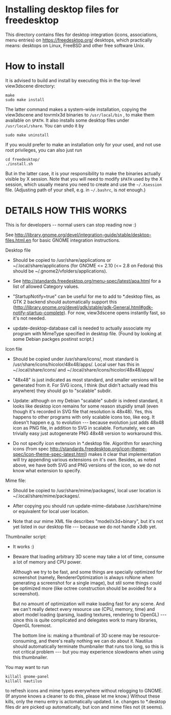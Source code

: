 # Installing desktop files for freedesktop

This directory contains files for desktop integration (icons, associations, menu entries) on https://freedesktop.org/ desktops, which practically means: desktops on Linux, FreeBSD and other free software Unix.

# How to install

It is advised to build and install by executing this in the top-level view3dscene directory:

```
make
sudo make install
```

The latter command makes a system-wide installation, copying the view3dscene and tovrmlx3d binaries to `/usr/local/bin` , to make them available on `$PATH`. It also installs some desktop files under `/usr/local/share`. You can undo it by

```
sudo make uninstall
```

If you would prefer to make an installation only for your used, and not use root privileges, you can also just run

```
cd freedesktop/
./install.sh
```

But in the latter case, it is your responsibility to make the binaries actually visible by X session. Note that you will need to modify `$PATH` used by the X session, which usually means you need to create and use the `~/.Xsession` file. (Adjusting path of your shell, e.g. in `~/.bashrc`, is *not* enough.)

# DETAILS HOW THIS WORKS

This is for developers -- normal users can stop reading now :)

See http://library.gnome.org/devel/integration-guide/stable/desktop-files.html.en for basic GNOME integration instructions.

Desktop file

- Should be copied to /usr/share/applications or ~/.local/share/applications
  (for GNOME <= 2.10 (<= 2.8 on Fedora) this should be
  ~/.gnome2/vfolders/applications).

- See http://standards.freedesktop.org/menu-spec/latest/apa.html
  for a list of allowed Category values.

- "StartupNotify=true" can be useful for me to add to *.desktop files,
  as GTK 2 backend should automatically support this
  (http://library.gnome.org/devel/gdk/stable/gdk-General.html#gdk-notify-startup-complete).
  For now, view3dscene opens instantly fast, so it's not needed.

- update-desktop-database call is needed to actually associate my program
  with MimeType specified in desktop file. (Found by looking at some Debian
  packges postinst script.)

Icon file

- Should be copied under /usr/share/icons/,
  most standard is /usr/share/icons/hicolor/48x48/apps/.
  Local user has this in ~/.local/share/icons/
  and ~/.local/share/icons/hicolor/48x48/apps/

- "48x48" is just indicated as most standard, and smaller versions will
  be generated from it. For SVG icons, I think (but didn't actually
  read this anywhere) they should go to "scalable" subdir.

- Update: although on my Debian "scalable" subdir is indeed standard,
  it looks like desktop icon remains for some reason stupidly small
  (even though it's recorded in SVG file that resolution is 48x48).
  Yes, this happens to other programs with only scalable icons too,
  like eog. It doesn't happen e.g. to evolution --- because evolution
  just adds 48x48 icon as PNG file, in addition to SVG in scalable.
  Fortunately, we can trivially easy just autogenerate PNG 48x48 version
  to workaround this.

- Do not specify icon extension in *.desktop file.
  Algorithm for searching icons (from spec
  http://standards.freedesktop.org/icon-theme-spec/icon-theme-spec-latest.html)
  makes it clear that implementation will try appending various extensions
  on it's own. Besides, as noted above, we have both SVG and PNG versions of
  the icon, so we do not know what extension to specify.

Mime file:

- Should be copied to /usr/share/mime/packages/,
  local user location is ~/.local/share/mime/packages/.

- After copying you should run
    update-mime-database /usr/share/mime
  or equivalent for local user location.

- Note that our mime XML file describes "model/x3d+binary", but it's
  not yet listed in our desktop file --- because we do not handle x3db yet.

Thumbnailer script:

- It works :)

- Beware that loading arbitrary 3D scene may take a lot of time,
  consume a lot of memory and CPU power.

  Although we try to be fast, and some things are specially optimized
  for screenshot (namely, RendererOptimization is always roNone when
  generating a screenshot for a single image), but stil some things
  could be optimized more (like octree construction should be avoided
  for a screenshot).

  But no amount of optimization will make loading fast for any scene.
  And we can't really detect every resource use (CPU, memory, time)
  and abort model loading (parsing, loading textures, rendering to OpenGL)
  --- since this is quite complicated and delegates work to many libraries,
  OpenGL foremost.

  The bottom line is: making a thumbnail of 3D scene may be resource-consuming,
  and there's really nothing we can do about it.
  Nautilus should automatically terminate thumbnailer that
  runs too long, so this is not critical problem --- but you may experience
  slowdowns when using this thumbnailer.

You may want to run

```
killall gnome-panel
killall nautilus
```

to refresh icons and mime types everywhere without relogging to GNOME. (If anyone knows a cleaner to do this, please let me know.) Without these kills, only the menu entry is actomatically updated. I.e. changes to *.desktop files dir are picked up automatically, but icon and mime files not (it seems).
